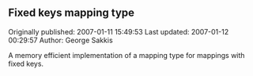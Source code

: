 ## Fixed keys mapping type

Originally published: 2007-01-11 15:49:53
Last updated: 2007-01-12 00:29:57
Author: George Sakkis

A memory efficient implementation of a mapping type for mappings with fixed keys.